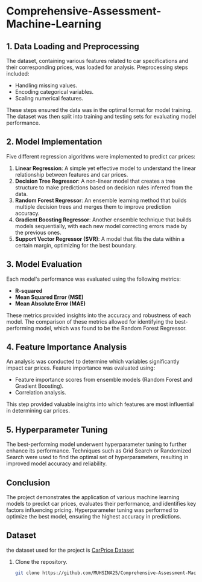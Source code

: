 # Comprehensive-Assessment-Machine-Learning

## 1. Data Loading and Preprocessing

The dataset, containing various features related to car specifications and their corresponding prices, was loaded for analysis. Preprocessing steps included:
- Handling missing values.
- Encoding categorical variables.
- Scaling numerical features.

These steps ensured the data was in the optimal format for model training. The dataset was then split into training and testing sets for evaluating model performance.

## 2. Model Implementation

Five different regression algorithms were implemented to predict car prices:

1. **Linear Regression**: A simple yet effective model to understand the linear relationship between features and car prices.
2. **Decision Tree Regressor**: A non-linear model that creates a tree structure to make predictions based on decision rules inferred from the data.
3. **Random Forest Regressor**: An ensemble learning method that builds multiple decision trees and merges them to improve prediction accuracy.
4. **Gradient Boosting Regressor**: Another ensemble technique that builds models sequentially, with each new model correcting errors made by the previous ones.
5. **Support Vector Regressor (SVR)**: A model that fits the data within a certain margin, optimizing for the best boundary.

## 3. Model Evaluation

Each model's performance was evaluated using the following metrics:
- **R-squared**
- **Mean Squared Error (MSE)**
- **Mean Absolute Error (MAE)**

These metrics provided insights into the accuracy and robustness of each model. The comparison of these metrics allowed for identifying the best-performing model, which was found to be the Random Forest Regressor.

## 4. Feature Importance Analysis

An analysis was conducted to determine which variables significantly impact car prices. Feature importance was evaluated using:
- Feature importance scores from ensemble models (Random Forest and Gradient Boosting).
- Correlation analysis.

This step provided valuable insights into which features are most influential in determining car prices.

## 5. Hyperparameter Tuning

The best-performing model underwent hyperparameter tuning to further enhance its performance. Techniques such as Grid Search or Randomized Search were used to find the optimal set of hyperparameters, resulting in improved model accuracy and reliability.

## Conclusion

The project demonstrates the application of various machine learning models to predict car prices, evaluates their performance, and identifies key factors influencing pricing. Hyperparameter tuning was performed to optimize the best model, ensuring the highest accuracy in predictions.

## **Dataset**

the dataset used for the project is [CarPrice Dataset](https://drive.google.com/file/d/1FHmYNLs9v0Enc-UExEMpitOFGsWvB2dP/view?usp=drive_link)

1. Clone the repository.
   ```bash
   git clone https://github.com/MUHSINA25/Comprehensive-Assessment-Machine-Learning.git
